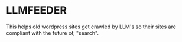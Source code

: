 # LLMFEEDER
This helps old wordpress sites get crawled by LLM's so their sites are compliant with the future of, "search".
